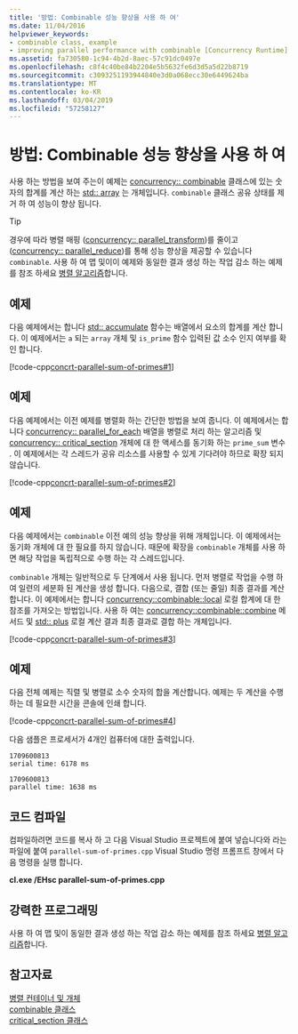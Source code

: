 ```yaml
---
title: '방법: Combinable 성능 향상을 사용 하 여'
ms.date: 11/04/2016
helpviewer_keywords:
- combinable class, example
- improving parallel performance with combinable [Concurrency Runtime]
ms.assetid: fa730580-1c94-4b2d-8aec-57c91dc0497e
ms.openlocfilehash: c8f4c40be84b2204e5b5632fe6d3d5a5d22b8719
ms.sourcegitcommit: c3093251193944840e3d0a068ecc30e6449624ba
ms.translationtype: MT
ms.contentlocale: ko-KR
ms.lasthandoff: 03/04/2019
ms.locfileid: "57258127"
---
```

# <a name="how-to-use-combinable-to-improve-performance"></a>방법: Combinable 성능 향상을 사용 하 여

사용 하는 방법을 보여 주는이 예제는 [concurrency:: combinable](../../parallel/concrt/reference/combinable-class.md) 클래스에 있는 숫자의 합계를 계산 하는 [std:: array](../../standard-library/array-class-stl.md) 는 개체입니다. `combinable` 클래스 공유 상태를 제거 하 여 성능이 향상 됩니다.

> [!TIP]
>  경우에 따라 병렬 매핑 ([concurrency:: parallel_transform](reference/concurrency-namespace-functions.md#parallel_transform))를 줄이고 ([concurrency:: parallel_reduce](reference/concurrency-namespace-functions.md#parallel_reduce))를 통해 성능 향상을 제공할 수 있습니다 `combinable`. 사용 하 여 맵 및이이 예제와 동일한 결과 생성 하는 작업 감소 하는 예제를 참조 하세요 [병렬 알고리즘](../../parallel/concrt/parallel-algorithms.md)합니다.

## <a name="example"></a>예제

다음 예제에서는 합니다 [std:: accumulate](../../standard-library/numeric-functions.md#accumulate) 함수는 배열에서 요소의 합계를 계산 합니다. 이 예제에서는 `a` 되는 `array` 개체 및 `is_prime` 함수 입력된 값 소수 인지 여부를 확인 합니다.

[!code-cpp[concrt-parallel-sum-of-primes#1](../../parallel/concrt/codesnippet/cpp/how-to-use-combinable-to-improve-performance_1.cpp)]

## <a name="example"></a>예제

다음 예제에서는 이전 예제를 병렬화 하는 간단한 방법을 보여 줍니다. 이 예제에서는 합니다 [concurrency:: parallel_for_each](reference/concurrency-namespace-functions.md#parallel_for_each) 배열을 병렬로 처리 하는 알고리즘 및 [concurrency:: critical_section](../../parallel/concrt/reference/critical-section-class.md) 개체에 대 한 액세스를 동기화 하는 `prime_sum` 변수 . 이 예제에서는 각 스레드가 공유 리소스를 사용할 수 있게 기다려야 하므로 확장 되지 않습니다.

[!code-cpp[concrt-parallel-sum-of-primes#2](../../parallel/concrt/codesnippet/cpp/how-to-use-combinable-to-improve-performance_2.cpp)]

## <a name="example"></a>예제

다음 예제에서는 `combinable` 이전 예의 성능 향상을 위해 개체입니다. 이 예제에서는 동기화 개체에 대 한 필요를 하지 않습니다. 때문에 확장을 `combinable` 개체를 사용 하면 해당 작업을 독립적으로 수행 하는 각 스레드입니다.

`combinable` 개체는 일반적으로 두 단계에서 사용 됩니다. 먼저 병렬로 작업을 수행 하 여 일련의 세분화 된 계산을 생성 합니다. 다음으로, 결합 (또는 줄일) 최종 결과를 계산 합니다. 이 예제에서는 합니다 [concurrency::combinable::local](reference/combinable-class.md#local) 로컬 합계에 대 한 참조를 가져오는 방법입니다. 사용 하 여는 [concurrency::combinable::combine](reference/combinable-class.md#combine) 메서드 및 [std:: plus](../../standard-library/plus-struct.md) 로컬 계산 결과 최종 결과로 결합 하는 개체입니다.

[!code-cpp[concrt-parallel-sum-of-primes#3](../../parallel/concrt/codesnippet/cpp/how-to-use-combinable-to-improve-performance_3.cpp)]

## <a name="example"></a>예제

다음 전체 예제는 직렬 및 병렬로 소수 숫자의 합을 계산합니다. 예제는 두 계산을 수행 하는 데 필요한 시간을 콘솔에 인쇄 합니다.

[!code-cpp[concrt-parallel-sum-of-primes#4](../../parallel/concrt/codesnippet/cpp/how-to-use-combinable-to-improve-performance_4.cpp)]

다음 샘플은 프로세서가 4개인 컴퓨터에 대한 출력입니다.

```Output
1709600813
serial time: 6178 ms

1709600813
parallel time: 1638 ms
```

## <a name="compiling-the-code"></a>코드 컴파일

컴파일하려면 코드를 복사 하 고 다음 Visual Studio 프로젝트에 붙여 넣습니다와 라는 파일에 붙여 `parallel-sum-of-primes.cpp` Visual Studio 명령 프롬프트 창에서 다음 명령을 실행 합니다.

**cl.exe /EHsc parallel-sum-of-primes.cpp**

## <a name="robust-programming"></a>강력한 프로그래밍

사용 하 여 맵 및이 동일한 결과 생성 하는 작업 감소 하는 예제를 참조 하세요 [병렬 알고리즘](../../parallel/concrt/parallel-algorithms.md)합니다.

## <a name="see-also"></a>참고자료

[병렬 컨테이너 및 개체](../../parallel/concrt/parallel-containers-and-objects.md)<br/>
[combinable 클래스](../../parallel/concrt/reference/combinable-class.md)<br/>
[critical_section 클래스](../../parallel/concrt/reference/critical-section-class.md)
